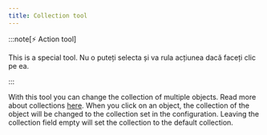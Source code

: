```yaml
---
title: Collection tool
---
```


:::note[⚡ Action tool]

This is a special tool.
Nu o puteți selecta și va rula acțiunea dacă faceți clic pe ea.

:::

With this tool you can change the collection of multiple objects. Read more about collections [here](../collections.md).
When you click on an object, the collection of the object will be changed to the collection set in the configuration. Leaving the collection field empty will set the collection to the default collection.
